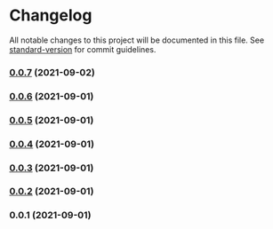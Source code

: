 # Changelog

All notable changes to this project will be documented in this file. See [standard-version](https://github.com/conventional-changelog/standard-version) for commit guidelines.

### [0.0.7](https://github.com/CollageCom/eslint-config-foreground/compare/v0.0.6...v0.0.7) (2021-09-02)

### [0.0.6](https://github.com/CollageCom/eslint-config-foreground/compare/v0.0.5...v0.0.6) (2021-09-01)

### [0.0.5](https://github.com/CollageCom/eslint-config-foreground/compare/v0.0.4...v0.0.5) (2021-09-01)

### [0.0.4](https://github.com/CollageCom/eslint-config-foreground/compare/v0.0.3...v0.0.4) (2021-09-01)

### [0.0.3](https://github.com/CollageCom/eslint-config-foreground/compare/v0.0.2...v0.0.3) (2021-09-01)

### [0.0.2](https://github.com/CollageCom/eslint-config-foreground/compare/v0.0.1...v0.0.2) (2021-09-01)

### 0.0.1 (2021-09-01)
